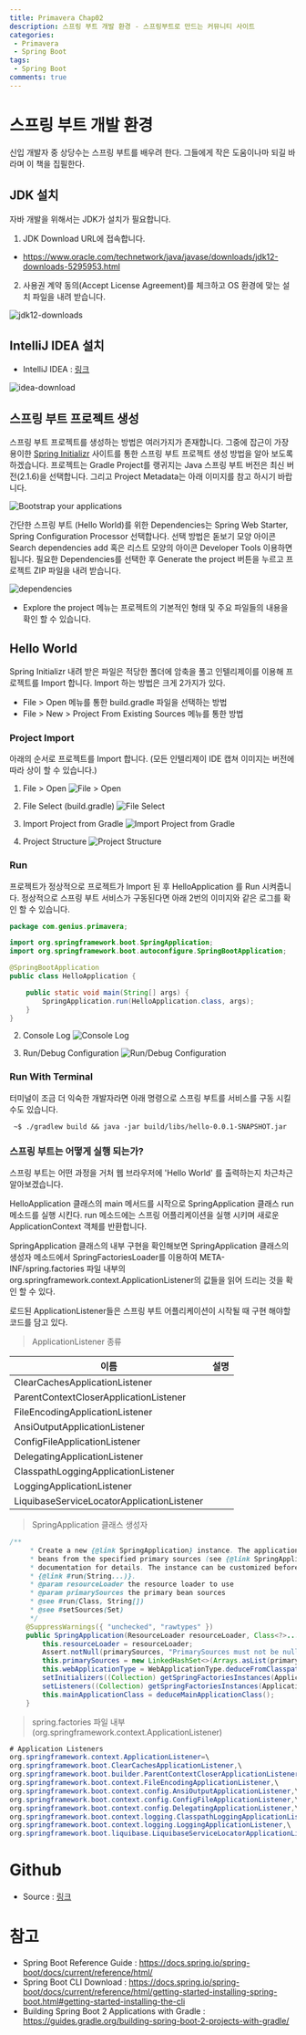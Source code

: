 ```yaml
---
title: Primavera Chap02
description: 스프링 부트 개발 환경 - 스프링부트로 만드는 커뮤니티 사이트
categories:
 - Primavera
 - Spring Boot
tags:
 - Spring Boot
comments: true
---
```


# 스프링 부트 개발 환경
신입 개발자 중 상당수는 스프링 부트를 배우려 한다. 그들에게 작은 도움이나마 되길 바라며 이 책을 집필한다.

## JDK 설치
자바 개발을 위해서는 JDK가 설치가 필요합니다.

1. JDK Download URL에 접속합니다.
  * https://www.oracle.com/technetwork/java/javase/downloads/jdk12-downloads-5295953.html
2. 사용권 계약 동의(Accept License Agreement)를 체크하고 OS 환경에 맞는 설치 파일을 내려 받습니다.

![jdk12-downloads](/assets/images/books/primavera/chap02/jdk12-downloads.png)

## IntelliJ IDEA 설치
* IntelliJ IDEA : [링크](https://www.jetbrains.com/idea/download)

![idea-download](/assets/images/books/primavera/chap02/idea-download.png)

## 스프링 부트 프로젝트 생성
스프링 부트 프로젝트를 생성하는 방법은 여러가지가 존재합니다. 그중에 잡근이 가장 용이한 [Spring Initializr](https://start.spring.io) 사이트를 통한 스프링 부트 프로젝트 생성 방법을 알아 보도록 하겠습니다.
프로젝트는 Gradle Project를 랭귀지는 Java 스프링 부트 버전은 최신 버전(2.1.6)을 선택합니다. 그리고 Project Metadata는 아래 이미지를 참고 하시기 바랍니다.

![Bootstrap your applications](/assets/images/books/primavera/chap02/bootstrap-your-applications.png)

간단한 스프링 부트 (Hello World)를 위한 Dependencies는 Spring Web Starter, Spring Configuration Processor 선택합나다. 선택 방법은 돋보기 모양 아이콘 Search dependencies add 혹은
리스트 모양의 아이콘 Developer Tools 이용하면 됩니다. 필요한 Dependencies를 선택한 후 Generate the project 버튼을 누르고 프로젝트 ZIP 파일을 내려 받습니다.

![dependencies](/assets/images/books/primavera/chap02/dependencies.png)

* Explore the project 메뉴는 프로젝트의 기본적인 형태 및 주요 파일들의 내용을 확인 할 수 있습니다.

## Hello World
Spring Initializr 내려 받은 파일은 적당한 폴더에 암축을 풀고 인텔리제이를 이용해 프로젝트를 Import 합니다. Import 하는 방법은 크게 2가지가 있다.

* File > Open 메뉴를 통한 build.gradle 파일을 선택하는 방법
* File > New > Project From Existing Sources 메뉴를 통한 방법

### Project Import
아래의 순서로 프로젝트를 Import 합니다. (모든 인텔리제이 IDE 캡쳐 이미지는 버전에 따라 상이 할 수 있습니다.)
1. File > Open
![File > Open](/assets/images/books/primavera/chap02/file-open.png)

2. File Select (build.gradle)
![File Select](/assets/images/books/primavera/chap02/file-select.png)

3. Import Project from Gradle
![Import Project from Gradle](/assets/images/books/primavera/chap02/import-project-from-gradle.png)

4. Project Structure
![Project Structure](/assets/images/books/primavera/chap02/project-structure.png)

### Run
프로젝트가 정상적으로 프로젝트가 Import 된 후 HelloApplication 를 Run 시켜줍니다. 정상적으로 스프링 부트 서비스가 구동된다면 아래 2번의 이미지와 같은 로그를 확인 할 수 있습니다.

```java
package com.genius.primavera;

import org.springframework.boot.SpringApplication;
import org.springframework.boot.autoconfigure.SpringBootApplication;

@SpringBootApplication
public class HelloApplication {

	public static void main(String[] args) {
		SpringApplication.run(HelloApplication.class, args);
	}
}
```

2. Console Log
![Console Log](/assets/images/books/primavera/chap02/console-log.png)

3. Run/Debug Configuration
![Run/Debug Configuration](/assets/images/books/primavera/chap02/run-debug-configuration.png)

### Run With Terminal
터미널이 조금 더 익숙한 개발자라면 아래 명령으로 스프링 부트를 서비스를 구동 시킬 수도 있습니다.

```console
 ~$ ./gradlew build && java -jar build/libs/hello-0.0.1-SNAPSHOT.jar
```

### 스프링 부트는 어떻게 실행 되는가?
스프링 부트는 어떤 과정을 거처 웹 브라우저에 'Hello World' 를 출력하는지 차근차근 알아보겠습니다.

HelloApplication 클래스의 main 메서드를 시작으로 SpringApplication 클래스 run 메소드를 실행 시킨다. run 메소드에는 스프링 어플리케이션을 실행 시키며 새로운 ApplicationContext 객체를 반환합니다.

SpringApplication 클래스의 내부 구현을 확인해보면 SpringApplication 클래스의 생성자 메소드에서 SpringFactoriesLoader를 이용하여 META-INF/spring.factories 파일 내부의 org.springframework.context.ApplicationListener의 값들을 읽어 드리는 것을 확인 할 수 있다.

로드된 ApplicationListener들은 스프링 부트 어플리케이션이 시작될 때 구현 해야할 코드를 담고 있다.

> ApplicationListener 종류

| 이름 | 설명 |
| --- | --- |
| ClearCachesApplicationListener | |
| ParentContextCloserApplicationListener | |
| FileEncodingApplicationListener | |
| AnsiOutputApplicationListener | |
| ConfigFileApplicationListener | |
| DelegatingApplicationListener | |
| ClasspathLoggingApplicationListener | |
| LoggingApplicationListener | |
| LiquibaseServiceLocatorApplicationListener | |

> SpringApplication 클래스 생성자

```java
/**
	 * Create a new {@link SpringApplication} instance. The application context will load
	 * beans from the specified primary sources (see {@link SpringApplication class-level}
	 * documentation for details. The instance can be customized before calling
	 * {@link #run(String...)}.
	 * @param resourceLoader the resource loader to use
	 * @param primarySources the primary bean sources
	 * @see #run(Class, String[])
	 * @see #setSources(Set)
	 */
	@SuppressWarnings({ "unchecked", "rawtypes" })
	public SpringApplication(ResourceLoader resourceLoader, Class<?>... primarySources) {
		this.resourceLoader = resourceLoader;
		Assert.notNull(primarySources, "PrimarySources must not be null");
		this.primarySources = new LinkedHashSet<>(Arrays.asList(primarySources));
		this.webApplicationType = WebApplicationType.deduceFromClasspath();
		setInitializers((Collection) getSpringFactoriesInstances(ApplicationContextInitializer.class));
		setListeners((Collection) getSpringFactoriesInstances(ApplicationListener.class));
		this.mainApplicationClass = deduceMainApplicationClass();
	}
```

> spring.factories 파일 내부 (org.springframework.context.ApplicationListener)

```java
# Application Listeners
org.springframework.context.ApplicationListener=\
org.springframework.boot.ClearCachesApplicationListener,\
org.springframework.boot.builder.ParentContextCloserApplicationListener,\
org.springframework.boot.context.FileEncodingApplicationListener,\
org.springframework.boot.context.config.AnsiOutputApplicationListener,\
org.springframework.boot.context.config.ConfigFileApplicationListener,\
org.springframework.boot.context.config.DelegatingApplicationListener,\
org.springframework.boot.context.logging.ClasspathLoggingApplicationListener,\
org.springframework.boot.context.logging.LoggingApplicationListener,\
org.springframework.boot.liquibase.LiquibaseServiceLocatorApplicationListener
```

# Github
* Source : [링크](https://github.com/csj4032/primavera/tree/master/hello)

# 참고
* Spring Boot Reference Guide : https://docs.spring.io/spring-boot/docs/current/reference/html/
* Spring Boot CLI Download : https://docs.spring.io/spring-boot/docs/current/reference/html/getting-started-installing-spring-boot.html#getting-started-installing-the-cli
* Building Spring Boot 2 Applications with Gradle : https://guides.gradle.org/building-spring-boot-2-projects-with-gradle/
